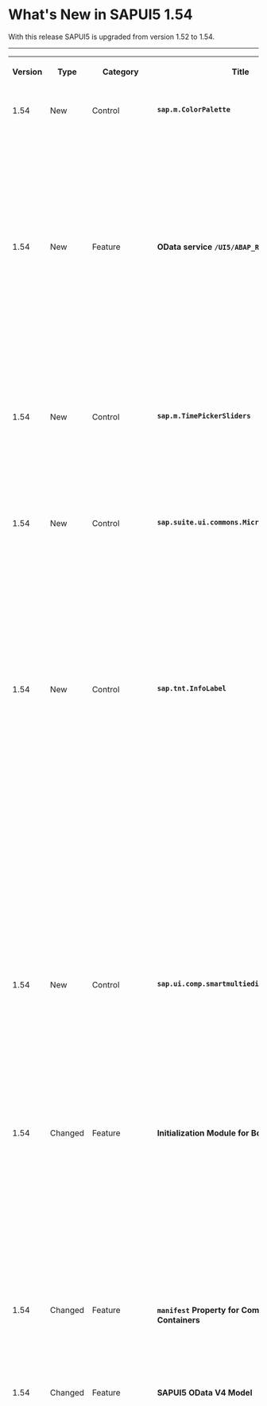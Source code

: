 <!-- loioc838330d188c4019826a0a50d7d32db1 -->

# What's New in SAPUI5 1.54

With this release SAPUI5 is upgraded from version 1.52 to 1.54.

****


<table>
<tr>
<th valign="top">

Version

</th>
<th valign="top">

Type

</th>
<th valign="top">

Category

</th>
<th valign="top">

Title

</th>
<th valign="top">

Description

</th>
<th valign="top">

Action

</th>
<th valign="top">

Available as of

</th>
</tr>
<tr>
<td valign="top">

1.54 

</td>
<td valign="top">

New 

</td>
<td valign="top">

Control 

</td>
<td valign="top">

**`sap.m.ColorPalette`** 

</td>
<td valign="top">

**`sap.m.ColorPalette`**

Provides the user with a palette containing up to 15 predefined web-standard colors, such as, Gold, Dark Magenta, and White. You can enable a *Default Color* button with a specified default color visible for the user. If the predefined set of colors is not sufficient, you can enable a *More Colors* button that opens `sap.ui.unified.ColorPicker`. For more information, see the [API Reference](https://ui5.sap.com/#/api/sap.m.ColorPalette) and the [Samples](https://ui5.sap.com/#/entity/sap.m.ColorPalette).

![](images/sap_m_ColorPalette_b85d1e8.png)

<sub>New•Control•Info Only•1.54</sub>

</td>
<td valign="top">

Info Only

</td>
<td valign="top">

2018-04-26

</td>
</tr>
<tr>
<td valign="top">

1.54 

</td>
<td valign="top">

New 

</td>
<td valign="top">

Feature 

</td>
<td valign="top">

**OData service `/UI5/ABAP_REPOSITORY_SRV`** 

</td>
<td valign="top">

**OData service `/UI5/ABAP_REPOSITORY_SRV`**

The OData service `/UI5/ABAP_REPOSITORY_SRV` is now available for loading SAPUI5 apps, components, or libraries into an SAPUI5 ABAP repository located on an SAP NetWeaver Application Server ABAP system for deployment and delivery. The service uploads the underlying files that are collected in a zip file. This can be of interest for SAPUI5 development teams that operate a continuous integration build with a build server, for example Jenkins, and manage their development in a version control system, for example, Git.

For more information, see [Using an OData Service to Load Data to the SAPUI5 ABAP Repository](../05_Developing_Apps/using-an-odata-service-to-load-data-to-the-sapui5-abap-repository-a883327.md).

<sub>New•Feature•Info Only•1.54</sub>

</td>
<td valign="top">

Info Only 

</td>
<td valign="top">

2018-04-26

</td>
</tr>
<tr>
<td valign="top">

1.54 

</td>
<td valign="top">

New 

</td>
<td valign="top">

Control 

</td>
<td valign="top">

**`sap.m.TimePickerSliders`** 

</td>
<td valign="top">

**`sap.m.TimePickerSliders`**

Enables the user to choose time, in different formats, from the available lists in the sliders. The control can be used inside any container. For more information, see the [API Reference](https://ui5.sap.com/#/api/sap.m.TimePickerSliders) and the [Samples](https://ui5.sap.com/#/entity/sap.m.TimePickerSliders).

![](images/New_Control_TimePickerSliders_182377a.png)

<sub>New•Control•Info Only•1.54</sub>

</td>
<td valign="top">

Info Only 

</td>
<td valign="top">

2018-04-26

</td>
</tr>
<tr>
<td valign="top">

1.54 

</td>
<td valign="top">

New 

</td>
<td valign="top">

Control 

</td>
<td valign="top">

**`sap.suite.ui.commons.MicroProcessFlow`** 

</td>
<td valign="top">

**`sap.suite.ui.commons.MicroProcessFlow`**

Enables you to embed process flow indicators into other controls, such as headers, lists, and tables. This control acts as a generic container with process flow nodes laid out linearly along the horizontal axis. By default, the process flow nodes appear as circular icons that use semantic colors and provide click events. The default nodes can be replaced by other SAPUI5 controls, such as micro charts, status indicators, buttons, and labels.

For more information, see [Micro Process Flow](../10_More_About_Controls/micro-process-flow-28977b2.md), the [API Reference](https://ui5.sap.com/#/api/sap.suite.ui.commons.MicroProcessFlow) and the [Samples](https://ui5.sap.com/#/entity/sap.suite.ui.commons.MicroProcessFlow).

![Micro Process Flow with a Popup Dialog](images/WhatsNew_154_MicroProcessFlow_e40ca58.jpg)

<sub>New•Control•Info Only•1.54</sub>

</td>
<td valign="top">

Info Only 

</td>
<td valign="top">

2018-04-26

</td>
</tr>
<tr>
<td valign="top">

1.54 

</td>
<td valign="top">

New 

</td>
<td valign="top">

Control 

</td>
<td valign="top">

**`sap.tnt.InfoLabel`** 

</td>
<td valign="top">

**`sap.tnt.InfoLabel`**

Small non-interactive control whose purpose is to attract attention to a certain piece of information such as a state, quantity, condition. The control is vertically aligned with the SAPUI5 `Input` and `Button` control families.

`InfoLabel` has a `renderMode` property with the values `loose` and `narrow` that specify the side paddings. By default, the padding is loose, but for numeric text values, use narrow paddings.

![](images/Loose_padding_d1abdba.png)

![](images/Narrow_padding_3c06475.png)

The background and text color combinations are predefined. You can choose from 9 color schemes where the text content and choice of color depend on your preferences. The `colorScheme` property also accepts a digit as a value.

![](images/Color_schemes_8cea644.png)

The size of the `InfoLabel` control adjusts to fit other controls, such as non-editable forms or tables, when the `displayOnly` property is set to `true`.

![](images/displayOnly_9023f00.png)

For more information, see the [API Reference](https://ui5.sap.com/#/api/sap.tnt.InfoLabel) and the [Samples](https://ui5.sap.com/#/entity/sap.tnt.InfoLabel).

<sub>New•Control•Info Only•1.54</sub>

</td>
<td valign="top">

Info Only 

</td>
<td valign="top">

2018-04-26

</td>
</tr>
<tr>
<td valign="top">

1.54 

</td>
<td valign="top">

New 

</td>
<td valign="top">

Control 

</td>
<td valign="top">

**`sap.ui.comp.smartmultiedit`** 

</td>
<td valign="top">

**`sap.ui.comp.smartmultiedit`**

Enables the users to perform mass changes on multiple homogeneous objects. When you pass a set of such objects to the `SmartMultiEdit` control, it provides a customizable list of object attributes. Each attribute value can be changed, cleared, or kept as it is. The control provides value helpers, formatting, and validation, based on the data types of individual object attributes. For more information, see [Smart Multi Edit](../10_More_About_Controls/smart-multi-edit-0907251.md), the [API Reference](https://ui5.sap.com/#/api/sap.ui.comp.smartmultiedit.Field) and the [Samples](https://ui5.sap.com/#/entity/sap.ui.comp.smartmultiedit.Container).

![Smart Multi Edit Fields in a Smart Form Dialog](images/WhatsNew_154_SmartMultiEdit_d474f0c.jpg)

<sub>New•Control•Info Only•1.54</sub>

</td>
<td valign="top">

Info Only 

</td>
<td valign="top">

2018-04-26

</td>
</tr>
<tr>
<td valign="top">

1.54 

</td>
<td valign="top">

Changed 

</td>
<td valign="top">

Feature 

</td>
<td valign="top">

**Initialization Module for Bootstrap** 

</td>
<td valign="top">

**Initialization Module for Bootstrap**

You can now specify an initialization module that is loaded and executed after the initialization of the core with the configuration parameter `onInit` like this:.

```html
<script src="/sapui5/resources/sap-ui-core.js" 
	id="sap-ui-bootstrap"
	data-sap-ui-libs="sap.m" 
	data-sap-ui-oninit="module:sap/app/App"
	data-sap-ui-resourceroots='{"sap.app": "my/local/path"}'

	data-sap-ui-theme="sap_belize"></script>

```

For more information, see [Configuration Options and URL Parameters](../04_Essentials/configuration-options-and-url-parameters-91f2d03.md).

<sub>Changed•Feature•Info Only•1.54</sub>

</td>
<td valign="top">

Info Only 

</td>
<td valign="top">

2018-04-26

</td>
</tr>
<tr>
<td valign="top">

1.54 

</td>
<td valign="top">

Changed 

</td>
<td valign="top">

Feature 

</td>
<td valign="top">

**`manifest` Property for Component Containers** 

</td>
<td valign="top">

**`manifest` Property for Component Containers**

You can now also use the "Manifest First" mechanism for component containers. For more information, see [Using and Nesting Components](../04_Essentials/using-and-nesting-components-346599f.md).

<sub>Changed•Feature•Info Only•1.54</sub>

</td>
<td valign="top">

Info Only 

</td>
<td valign="top">

2018-04-26

</td>
</tr>
<tr>
<td valign="top">

1.54 

</td>
<td valign="top">

Changed 

</td>
<td valign="top">

Feature 

</td>
<td valign="top">

**SAPUI5 OData V4 Model** 

</td>
<td valign="top">

**SAPUI5 OData V4 Model**

The new version of the SAPUI5 OData V4 model has the following features:

-   Enhancements to the adapter to use the V4 model with an OData V2 service:

    -   Handling of complex filters with `and`, `or`, `not`, brackets, and frequently used functions including `contains`.

    -   Support for bound operations by evaluating the V2 annotation `sap:action-for`.

    -   Additional annotation conversions and warnings \(in the console\) for V2 annotations that are not converted.


-   Suspend and resume absolute context and list bindings. A suspended binding will not send requests to the backend.

-   Possibility to refresh a single row in an absolute list binding.

-   Support of bound functions.

-   Newly created entities in an absolute list binding are refreshed/reread automatically after the successful post to the server.

-   It is now possible to request the `x-csrf` token and the root metadata document earlier. This is controlled by model parameter [`earlyRequests`](https://ui5.sap.com/#/api/sap.ui.model.odata.v4.ODataModel/constructor).

    > ### Note:  
    > The default value of `earlyRequests` is **false** and this default may change in the future.

-   Action advertisements can be accessed in bindings by specifying `#<namespace>.<action>` 

    > ### Note:  
    > The previous method for metadata access is still available, but we recommend using a double hash \(\#\#\) syntax instead.


> ### Restriction:  
> Due to the limited feature scope of this version of the SAPUI5 OData V4 model, check that all required features are in place before developing applications. Check the detailed documentation of the features, as certain parts of a feature may be missing. While we aim to be compatible with existing controls, some controls might not work due to small incompatibilities compared to `sap.ui.model.odata.(v2.)ODataModel`, or due to missing features in the model \(such as tree binding\). This also applies to smart controls \(`sap.ui.comp` library\) and SAP Fiori elements that do not support the SAPUI5 OData V4 model, as well as controls such as `TreeTable` and `AnalyticalTable`, which are not supported together with the SAPUI5 OData V4 model. The interface for applications has been changed for easier and more efficient use of the model. For a summary of these changes, see [Changes Compared to OData V2 Model](../04_Essentials/changes-compared-to-odata-v2-model-abd4d7c.md).

For more information, see [OData V4 Model](../04_Essentials/odata-v4-model-5de13cf.md), the [API Reference](https://ui5.sap.com/#/api/sap.ui.model.odata.v4), and the [Sample](https://ui5.sap.com/#/entity/sap.ui.model.odata.v4.ODataModel) in the Demo Kit.

<sub>Changed•Feature•Info Only•1.54</sub>

</td>
<td valign="top">

Info Only 

</td>
<td valign="top">

2018-04-26

</td>
</tr>
<tr>
<td valign="top">

1.54 

</td>
<td valign="top">

Changed 

</td>
<td valign="top">

Feature 

</td>
<td valign="top">

**Default Font** 

</td>
<td valign="top">

**Default Font**

A new default font, the 72 font family that offers some legibility and accessibility enhancements, has been implemented.

> ### Note:  
> Make sure the settings in your application are correct and comply with the new font, for example, texts are placed correctly and fonts are used consistently.

<sub>Changed•Feature•Info Only•1.54</sub>

</td>
<td valign="top">

Info Only 

</td>
<td valign="top">

2018-04-26

</td>
</tr>
<tr>
<td valign="top">

1.54 

</td>
<td valign="top">

Changed 

</td>
<td valign="top">

Feature 

</td>
<td valign="top">

**Spreadsheet Export** 

</td>
<td valign="top">

**Spreadsheet Export**

A new worksheet is available for exported spreadsheets in the `sap.ui.export` library that provides additional context information, such as administrative information like the server. For more information, see the [API Reference for `metaSheetName`](https://ui5.sap.com/#/api/sap.ui.export.Spreadsheet) and the [Sample](https://ui5.sap.com/#/sample/sap.ui.comp.sample.smarttable.mtableCustom/preview).

<sub>Changed•Feature•Info Only•1.54</sub>

</td>
<td valign="top">

Info Only 

</td>
<td valign="top">

2018-04-26

</td>
</tr>
<tr>
<td valign="top">

1.54 

</td>
<td valign="top">

Changed 

</td>
<td valign="top">

Feature 

</td>
<td valign="top">

**Support Assistant Performance and Usability Improvements** 

</td>
<td valign="top">

**Support Assistant Performance and Usability Improvements**

There are several improvements in the Support Assistant tool:

-   Better initial loading performance - now each library should have a `.supportrc` file in its root folder. The purpose of this file is to serve as a metadata container to be used by the Support Assistant ruleset loader module.

    For more information, see [Create a Ruleset for a Library](../04_Essentials/create-a-ruleset-for-a-library-b5a5135.md).

-   Improved perceived UI performance during initial tool loading – achieved by early and dynamic rendering of the most important UI elements and introducing a progress bar in the main screen of the Support Assistant.

-   Improved usability:

    -   The selection of rules to run an analysis has been improved. Now, selecting a library selects all the rules it contains.

    -   The *Issues* and *Rules* buttons are now highlighted to show the user which view is active at the moment.

    -   The issue details in the *Issues* view have been moved from the top to the bottom of the window for better usability.



![](images/Support_Assistant_UI_improvements_f3258c9.png)

<sub>Changed•Feature•Info Only•1.54</sub>

</td>
<td valign="top">

Info Only 

</td>
<td valign="top">

2018-04-26

</td>
</tr>
<tr>
<td valign="top">

1.54 

</td>
<td valign="top">

Changed 

</td>
<td valign="top">

Feature 

</td>
<td valign="top">

**UI5 Inspector Updated** 

</td>
<td valign="top">

**UI5 Inspector Updated**

A new minor version 0.9.4 of the UI5 Inspector is available in the Chrome Web Store with some code adjustments and the new SAPUI5 logo.

<sub>Changed•Feature•Info Only•1.54</sub>

</td>
<td valign="top">

Info Only 

</td>
<td valign="top">

2018-04-26

</td>
</tr>
<tr>
<td valign="top">

1.54 

</td>
<td valign="top">

Changed 

</td>
<td valign="top">

Control 

</td>
<td valign="top">

**`sap.f.DynamicPage`** 

</td>
<td valign="top">

**`sap.f.DynamicPage`**

-   A new `areaShrinkRatio` property is now available for the `sap.f.DynamicPageTitle` class. The property assigns shrinking ratios to the three areas in the `sap.f.DynamicPageTitle` \(Heading, Content, and Actions\). The greater value a section has the faster it shrinks when the screen size is reduced. For more information, see the [API Reference](https://ui5.sap.com/#/api/sap.f.DynamicPageTitle/controlProperties).

-   A new `stateChange` event is introduced for the `sap.f.DynamicPageTitle` class. The event is fired when the state of the title \(expanded or collapsed\) is toggled by user interaction \(by clicking/tapping on the title, by using the expand/collapse button, or by scrolling down the `sap.f.DynamicPage` content\). For more information, see the [API Reference](https://ui5.sap.com/#/api/sap.f.DynamicPageTitle/events/stateChange).


<sub>Changed•Control•Info Only•1.54</sub>

</td>
<td valign="top">

Info Only 

</td>
<td valign="top">

2018-04-26

</td>
</tr>
<tr>
<td valign="top">

1.54 

</td>
<td valign="top">

Changed 

</td>
<td valign="top">

Control 

</td>
<td valign="top">

**`sap.f.FlexibleColumnLayout`** 

</td>
<td valign="top">

**`sap.f.FlexibleColumnLayout`**

A new `backgroundDesign` property is added that specifies the background color of the content. The visualization of the different options depends on the used theme. For more information, see the [API Reference](https://ui5.sap.com/#/api/sap.f.FlexibleColumnLayout/controlProperties).

<sub>Changed•Control•Info Only•1.54</sub>

</td>
<td valign="top">

Info Only 

</td>
<td valign="top">

2018-04-26

</td>
</tr>
<tr>
<td valign="top">

1.54 

</td>
<td valign="top">

Changed 

</td>
<td valign="top">

Control 

</td>
<td valign="top">

**Context Menu** 

</td>
<td valign="top">

**Context Menu**

`sap.m library` for `List`/`ListBase`, `Table`, `Tree` controls and tables in `sap.ui.table`: You can now use the context menu for these controls. For more information, see the [API Reference for the `contextMenu` aggregation](https://ui5.sap.com/#/api/sap.ui.table.Table/aggregations), the [API Reference for the `beforeOpenContextMenu` event](https://ui5.sap.com/#/api/sap.ui.table.Table/events/beforeOpenContextMenu) and the [Sample for `sap.ui.Table`](https://ui5.sap.com/#/sample/sap.ui.table.sample.Menus/preview) \(and the same for `ListBase`\), the [Sample for `sap.m.Table`](https://ui5.sap.com/#/sample/sap.m.sample.TableDnD/preview), and the [Sample for `List`](https://ui5.sap.com/#/sample/sap.m.sample.ListGrouping/preview).

<sub>Changed•Control•Info Only•1.54</sub>

</td>
<td valign="top">

Info Only 

</td>
<td valign="top">

2018-04-26

</td>
</tr>
<tr>
<td valign="top">

1.54 

</td>
<td valign="top">

Changed 

</td>
<td valign="top">

Control 

</td>
<td valign="top">

**Drag and Drop** 

</td>
<td valign="top">

**Drag and Drop**

`sap.m library` for `List`, `Table`, `Tree` controls: You can now use drag and drop for these controls with aggregation `dragDropConfig`. For more information, see the [API Reference for the `dragDropConfig` aggregation](https://ui5.sap.com/#/api/sap.m.ListBase/aggregations.html), the [Sample for `Table`](https://ui5.sap.com/#/sample/sap.m.sample.TableDnD/preview), and the [Sample for `Tree`](https://ui5.sap.com/#/sample/sap.m.sample.TreeDnD/preview).

<sub>Changed•Control•Info Only•1.54</sub>

</td>
<td valign="top">

Info Only 

</td>
<td valign="top">

2018-04-26

</td>
</tr>
<tr>
<td valign="top">

1.54 

</td>
<td valign="top">

Changed 

</td>
<td valign="top">

Control 

</td>
<td valign="top">

**`sap.m.CheckBox`** 

</td>
<td valign="top">

**`sap.m.CheckBox`**

-   A new `wrapping` property is now available that determines whether the text in the control's label is wrapped. When set to `false` \(default\), the label's text is truncated with an ellipsis at the end.

-   A new `displayOnly` property is added that enables visually distinguishable rendering of the control in gray. When set to `true`, the control becomes non-focusable and is not part of the tab chain. The `displayOnly` state is intended to be used in form controls only, and it is different from the read-only state.


For more information, see the [API Reference](https://ui5.sap.com/#/api/sap.m.CheckBox/controlProperties) and the [Sample](https://ui5.sap.com/#/sample/sap.m.sample.CheckBox/preview).

<sub>Changed•Control•Info Only•1.54</sub>

</td>
<td valign="top">

Info Only 

</td>
<td valign="top">

2018-04-26

</td>
</tr>
<tr>
<td valign="top">

1.54 

</td>
<td valign="top">

Changed 

</td>
<td valign="top">

Control 

</td>
<td valign="top">

**`sap.m.DateTimeField`** 

</td>
<td valign="top">

**`sap.m.DateTimeField`**

With the new `initialFocusedDateValue` property, you can now set a JavaScript `Date` object to define the initially focused date/time when a picker popup is opened. This can be used in the context of `sap.m.TimePicker`, `sap.m.DatePicker`, or `sap.m.DateTimePicker` and it only takes into account the time part, the date part, or both parts of the JavaScript `Date` object, respectively. For more information, see the [API Reference](https://ui5.sap.com/#/api/sap.m.DateTimeField).

<sub>Changed•Control•Info Only•1.54</sub>

</td>
<td valign="top">

Info Only 

</td>
<td valign="top">

2018-04-26

</td>
</tr>
<tr>
<td valign="top">

1.54 

</td>
<td valign="top">

Changed 

</td>
<td valign="top">

Control 

</td>
<td valign="top">

**`sap.m.IconTabBar`** 

</td>
<td valign="top">

**`sap.m.IconTabBar`**

-   Updated drag and drop feature for visible tab areas - the drag and drop feature has a new visual indication, including a drop area indicator and a ghost element. The keyboard handling is also updated.

-   Implemented drag and drop in the overflow area of `IconTabBar` – the drag and drop feature is added in the overflow list of `sap.m.IconTabBar`. Rearranging tabs using the keyboard is also enabled in the overflow.

    For more information, see the [API Reference](https://ui5.sap.com/#/api/sap.m.IconTabHeader) and the [Sample](https://ui5.sap.com/#/sample/sap.m.sample.IconTabBarDragDrop/preview).


<sub>Changed•Control•Info Only•1.54</sub>

</td>
<td valign="top">

Info Only 

</td>
<td valign="top">

2018-04-26

</td>
</tr>
<tr>
<td valign="top">

1.54 

</td>
<td valign="top">

Changed 

</td>
<td valign="top">

Control 

</td>
<td valign="top">

**`sap.m.Label`** 

</td>
<td valign="top">

**`sap.m.Label`**

A new `vAlign` property has been added. It specifies the vertical alignment of `sap.m.Label`. To preserve the current behavior of the control, the default value of the property is `inherit`. From now on, app developers can set vertical alignment of `sap.m.Label` with the `vAlign` property using its get/set method, which accepts values from the `sap.ui.core.VerticalAlign` interface. For more information, see the [API Reference](https://ui5.sap.com/#/api/sap.m.Label).

<sub>Changed•Control•Info Only•1.54</sub>

</td>
<td valign="top">

Info Only 

</td>
<td valign="top">

2018-04-26

</td>
</tr>
<tr>
<td valign="top">

1.54 

</td>
<td valign="top">

Changed 

</td>
<td valign="top">

Control 

</td>
<td valign="top">

**`sap.m.Link`** 

</td>
<td valign="top">

**`sap.m.Link`**

A new `validateUrl` property has been added that defines whether the link target URI should be validated. If validation fails, the value of the `href` property will still be set, but it will not be applied to the DOM tree. For more information, see the [API Reference](https://ui5.sap.com/#/api/sap.m.Link/controlProperties).

<sub>Changed•Control•Info Only•1.54</sub>

</td>
<td valign="top">

Info Only 

</td>
<td valign="top">

2018-04-26

</td>
</tr>
<tr>
<td valign="top">

1.54 

</td>
<td valign="top">

Changed 

</td>
<td valign="top">

Control 

</td>
<td valign="top">

**`sap.m.MessagePage`** 

</td>
<td valign="top">

**`sap.m.MessagePage`**

-   With the new `enableFormattedText` Boolean property, you can now enable the text that is set in the `description` property to be rendered as HTML. The new property takes effect only when the `customDescription` aggregation is not set.For a list of supported HTML tags, see the [API Reference](https://ui5.sap.com/#/api/sap.m.FormattedText) for `sap.m.FormattedText`.

-   A new `buttons` aggregation is implemented that allows you to add buttons \(of type `sap.m.Button`\) to the `sap.m.MessagePage`. The buttons are centered under the description of the `MessagePage`. If more buttons are added, and enough space is available , they will be rendered on two or more lines.


For more information, see the [API Reference](https://ui5.sap.com/#/api/sap.m.MessagePage) and the [Sample](https://ui5.sap.com/#/sample/sap.m.sample.MessagePageWithButtons/preview).

<sub>Changed•Control•Info Only•1.54</sub>

</td>
<td valign="top">

Info Only 

</td>
<td valign="top">

2018-04-26

</td>
</tr>
<tr>
<td valign="top">

1.54 

</td>
<td valign="top">

Changed 

</td>
<td valign="top">

Control 

</td>
<td valign="top">

**`sap.m.ObjectStatus`** 

</td>
<td valign="top">

**`sap.m.ObjectStatus`**

The control now has the option to have an active icon and text so the user can click/tap on them. To do this, set the new `active` property to `true`. There is also a new `press` event that fires when the user clicks/taps on active text/icon. For more information, see the [API Reference](https://ui5.sap.com/#/api/sap.m.ObjectStatus) and the [Sample](https://ui5.sap.com/#/sample/sap.m.sample.ObjectStatus/preview).

<sub>Changed•Control•Info Only•1.54</sub>

</td>
<td valign="top">

Info Only 

</td>
<td valign="top">

2018-04-26

</td>
</tr>
<tr>
<td valign="top">

1.54 

</td>
<td valign="top">

Changed 

</td>
<td valign="top">

Control 

</td>
<td valign="top">

**`sap.m.OverflowToolbar`** 

</td>
<td valign="top">

**`sap.m.OverflowToolbar`**

The `sap.m.Label` control is now added to the list of controls that can be moved to the overflow area of `sap.m.OverflowToolbar`.

<sub>Changed•Control•Info Only•1.54</sub>

</td>
<td valign="top">

Info Only 

</td>
<td valign="top">

2018-04-26

</td>
</tr>
<tr>
<td valign="top">

1.54 

</td>
<td valign="top">

Changed 

</td>
<td valign="top">

Control 

</td>
<td valign="top">

**`sap.m.PlanningCalendar`**:

</td>
<td valign="top">

**`sap.m.PlanningCalendar`**

-   A new `getSelectedAppointments` method is implemented which holds the IDs of the selected appointments. If no appointments are selected, an empty array is returned. This is an addition to the `appointmentSelect` event and its `appointment` parameter where you can listen for the value of the `selected` property. For more information, see the [API Reference](https://ui5.sap.com/#/api/sap.m.PlanningCalendar/methods/getSelectedAppointments) and the [Sample](https://ui5.sap.com/#/sample/sap.m.sample.PlanningCalendar/preview).

-   The control now provides the possibility for the user to drag and drop appointments in one `PlanningCalendarRow`. You can enable this behavior with the `enableAppointmentDragAndDrop` Boolean property. When an appointment is dropped over a drop target area, an `appointmentDrop` event is fired. For more information, see the [API Reference](https://ui5.sap.com/#/api/sap.m.PlanningCalendarRow) and the [Sample](https://ui5.sap.com/#/sample/sap.m.sample.PlanningCalendarDnD/preview).

-   For large screens, the date navigation arrows are now displayed closer to the date picker button to improve the experience of date navigation in the `sap.m.PlanningCalendar`.

-   With the use of the new `stickyHeader` property, you can now enable the header area to remain visible \(fixed on top\) when the rest of the content is scrolled out of view. For more information, see the [API Reference](https://ui5.sap.com/#/api/sap.m.PlanningCalendar) and the [Sample](https://ui5.sap.com/#/sample/sap.m.sample.PlanningCalendarWithStickyHeader/preview).

    > ### Restriction:  
    > There is limited browser support, hence the `stickyHeader` API is in experimental state. This API should not be used in a production environment.

-   Until now, the appointments in `sap.m.PlanningCalendar` were sorted vertically according to their duration with the longer ones being on top. With the introduction of the new API method `setCustomAppointmentsSorterCallback`, you can now sort the appointments in a custom way. For more information, see the [API Reference](https://ui5.sap.com/#/api/sap.m.PlanningCalendar) and the [Sample](https://ui5.sap.com/#/sample/sap.m.sample.PlanningCalendarOneLine/preview).


<sub>Changed•Control•Info Only•1.54</sub>

</td>
<td valign="top">

Info Only 

</td>
<td valign="top">

2018-04-26

</td>
</tr>
<tr>
<td valign="top">

1.54 

</td>
<td valign="top">

Changed 

</td>
<td valign="top">

Control 

</td>
<td valign="top">

**`sap.m.StepInput`** 

</td>
<td valign="top">

**`sap.m.StepInput`**

-   You can now add a description and align the text with the use of the new properties: `description`, `fieldWidth`, and `textAlign`. With the `description` property, you can display text after the input field. The `fieldWidth` property specifies how much of the available space is taken from the field and how much from the description \(equal by default\). The `textAlign` property enables you to choose how the numbers in the input field are aligned. For more information, see the [API Reference](https://ui5.sap.com/#/api/sap.m.StepInput/controlProperties).

-   The control now increases the speed in which the value changes when the user presses and holds the increase or decrease buttons.

-   With the new `stepMode` property, you can now decide which calculation method to use for the `value` when the user chooses the increase/decrease buttons. The `AdditionAndSubtraction` type simply adds/subtracts the current `step` to/from the `value`, while the `Multiple` type increases/decreases the `value` to the closest number that is divisible by the `step`. For more information, see the [API Reference](https://ui5.sap.com/#/api/sap.m.StepInput) and the [Sample](https://ui5.sap.com/#/sample/sap.m.sample.StepInput/preview).


<sub>Changed•Control•Info Only•1.54</sub>

</td>
<td valign="top">

Info Only 

</td>
<td valign="top">

2018-04-26

</td>
</tr>
<tr>
<td valign="top">

1.54 

</td>
<td valign="top">

Changed 

</td>
<td valign="top">

Control 

</td>
<td valign="top">

**`sap.m.TimePicker`** 

</td>
<td valign="top">

**`sap.m.TimePicker`**

-   You can now set not only a `00:00` time value but also `24:00` if you need the time to represent the end of the day. To enable this option, set the new `support2400` Boolean property to `true`. For more information, see the [API Reference](https://ui5.sap.com/#/api/sap.m.TimePicker) and the [Sample](https://ui5.sap.com/#/sample/sap.m.sample.TimePicker/preview).

-   With the use of the new `maskMode` property, you can now disable the assistance that is provided for the `sap.m.TimePicker` input. This enables variable length time formats, for example AM/PM formats in different languages. For more information, see the [API Reference](https://ui5.sap.com/#/api/sap.m.TimePicker).


<sub>Changed•Control•Info Only•1.54</sub>

</td>
<td valign="top">

Info Only 

</td>
<td valign="top">

2018-04-26

</td>
</tr>
<tr>
<td valign="top">

1.54 

</td>
<td valign="top">

Changed 

</td>
<td valign="top">

Control 

</td>
<td valign="top">

**`sap.m.Toolbar`** 

</td>
<td valign="top">

**`sap.m.Toolbar`**

A new `style` property has been added that defines the visual style of the `sap.m.Toolbar`. The available styles are theme-dependent and can differ based on the currently used theme. For more information, see the [API Reference](https://ui5.sap.com/#/api/sap.m.Toolbar/controlProperties) and the [Sample](https://ui5.sap.com/#/sample/sap.m.sample.ToolbarDesign/preview).

<sub>Changed•Control•Info Only•1.54</sub>

</td>
<td valign="top">

Info Only 

</td>
<td valign="top">

2018-04-26

</td>
</tr>
<tr>
<td valign="top">

1.54 

</td>
<td valign="top">

Changed 

</td>
<td valign="top">

Control 

</td>
<td valign="top">

**`sap.m.WizardStep`** 

</td>
<td valign="top">

**`sap.m.WizardStep`**

A new Boolean property called `optional` has been added. When set to `true`, it marks a step with the text “Optional” under the step’s title. The new property only affects the visual appearance of the step and does not provide any behavioral changes to the control. For more information, see the [API Reference](https://ui5.sap.com/#/api/sap.m.WizardStep).

</td>
<td valign="top">

Info Only 

</td>
<td valign="top">

2018-04-26

</td>
</tr>
<tr>
<td valign="top">

1.54 

</td>
<td valign="top">

Changed 

</td>
<td valign="top">

Control 

</td>
<td valign="top">

**`sap.ui.comp`** 

</td>
<td valign="top">

**`sap.ui.comp`**

**`sap.ui.comp`** library for `SmartChart`, `SmartFilterBar`, `SmartField` controls: The `com.sap.vocabularies.Common.v1.IsCalendarDate` annotation is now supported. For more information, see the [API Reference](https://ui5.sap.com/#/api/sap.ui.comp.smartfield.SmartField/annotations/IsCalendarDate).

<sub>Changed•Control•Info Only•1.54</sub>

</td>
<td valign="top">

Info Only 

</td>
<td valign="top">

2018-04-26

</td>
</tr>
<tr>
<td valign="top">

1.54 

</td>
<td valign="top">

Changed 

</td>
<td valign="top">

Control 

</td>
<td valign="top">

**`sap.ui.comp.smartchart.SmartChart`** 

</td>
<td valign="top">

**`sap.ui.comp.smartchart.SmartChart`**

-   To improve the responsive behavior of the `SmartChart` control on mobile devices, the UI elements on the toolbar have been rearranged.

-   The new lightweight sample for the `SmartChart` control shows how the control can be used in a simplified way. The toolbar now only includes the title and the possibility to navigate to the related semantic object. For more information, see the [Sample](https://ui5.sap.com/#/sample/sap.ui.comp.sample.smartchart.lightweight/preview).


<sub>Changed•Control•Info Only•1.54</sub>

</td>
<td valign="top">

Info Only 

</td>
<td valign="top">

2018-04-26

</td>
</tr>
<tr>
<td valign="top">

1.54 

</td>
<td valign="top">

Changed 

</td>
<td valign="top">

Control 

</td>
<td valign="top">

**`sap.ui.comp.smartfilterbar.SmartFilterBar`** 

</td>
<td valign="top">

**`sap.ui.comp.smartfilterbar.SmartFilterBar`**

-   In addition to the filters of the bound entity set, the `SmartFilterBar` control now displays parameters of an annotated parameter entity set also for non-aggregating OData services.

-   The `Edm.DateTimeOffset` data type for OData services is now supported. For more information, see the [API Reference](https://ui5.sap.com/#/api/sap.ui.comp.smartfilterbar.SmartFilterBar/annotations/summary).


<sub>Changed•Control•Info Only•1.54</sub>

</td>
<td valign="top">

Info Only 

</td>
<td valign="top">

2018-04-26

</td>
</tr>
<tr>
<td valign="top">

1.54 

</td>
<td valign="top">

Changed 

</td>
<td valign="top">

Control 

</td>
<td valign="top">

**`sap.ui.comp.navpopover.SmartLink`** 

</td>
<td valign="top">

**`sap.ui.comp.navpopover.SmartLink`**

The contact information for the `SmartLink` control can now also display address information. For more information, see the [Sample](https://ui5.sap.com/#/sample/sap.ui.comp.sample.smartlink.example_08/preview). 

<sub>Changed•Control•Info Only•1.54</sub>

</td>
<td valign="top">

Info Only 

</td>
<td valign="top">

2018-04-26

</td>
</tr>
<tr>
<td valign="top">

1.54 

</td>
<td valign="top">

Changed 

</td>
<td valign="top">

Control 

</td>
<td valign="top">

**`sap.ui.comp.smartform.SmartForm`** 

</td>
<td valign="top">

**`sap.ui.comp.smartform.SmartForm`**

Labels in form controls are now wrapped automatically using the `wrapping` property of `sap.m.label`. This prevents long labels from being cut off.

<sub>Changed•Control•Info Only•1.54</sub>

</td>
<td valign="top">

Info Only 

</td>
<td valign="top">

2018-04-26

</td>
</tr>
<tr>
<td valign="top">

1.54 

</td>
<td valign="top">

Changed 

</td>
<td valign="top">

Control 

</td>
<td valign="top">

**`sap.ui.comp.smarttable.SmartTable`** 

</td>
<td valign="top">

**`sap.ui.comp.smarttable.SmartTable`**

`SmartTable` now supports the `CriticalityType` annotation \(for tables of type `sap.ui.table`\) and the `TextArrangement` annotation \(for `AnalyticalTable`\). For more information, see the [API Reference for `CriticalityType`](https://ui5.sap.com/#/api/sap.ui.comp.smarttable.SmartTable/annotations/CriticalityType), the [API Reference for `TextArrangement`](https://ui5.sap.com/#/api/sap.ui.comp.smarttable.SmartTable/annotations/TextArrangement), and the [Sample](https://ui5.sap.com/#/sample/sap.ui.comp.sample.smarttable.smartMTableWithCriticality/preview).

<sub>Changed•Control•Info Only•1.54</sub>

</td>
<td valign="top">

Info Only 

</td>
<td valign="top">

2018-04-26

</td>
</tr>
<tr>
<td valign="top">

1.54 

</td>
<td valign="top">

Changed 

</td>
<td valign="top">

Control 

</td>
<td valign="top">

**`sap.ui.layout.form.Form`** 

</td>
<td valign="top">

**`sap.ui.layout.form.Form`**

Labels in form controls are now wrapped automatically using the `wrapping` property of `sap.m.label`. This prevents long labels from being cut off. For more information, see the [Sample](https://ui5.sap.com/#/sample/sap.ui.layout.sample.Form354wide/preview).

<sub>Changed•Control•Info Only•1.54</sub>

</td>
<td valign="top">

Info Only 

</td>
<td valign="top">

2018-04-26

</td>
</tr>
<tr>
<td valign="top">

1.54 

</td>
<td valign="top">

Changed 

</td>
<td valign="top">

Control 

</td>
<td valign="top">

**`sap.ui.richtexteditor.RichTextEditor`** 

</td>
<td valign="top">

**`sap.ui.richtexteditor.RichTextEditor`**

-   The `RichTextEditor` now supports editing inserted links and images. If the `showGroupLink` or `showGroupInsert` are visible in the custom header, they will display three buttons - one for creating/editing a link, one for unlinking and one for creating/editing an image. Clicking on *Insert/Edit Link* without a selected item will create a new link or image. Clicking on the buttons while an object \(image or text\) is selected in the editor allows you to edit the properties of the selected object. If text is selected, it will be automatically entered as link text.

-   The `RichTextEditor` now provides an option for customizing the position of the button groups in the custom toolbar. This can be done by supplying a value for the new `customToolbarPriority` property of the button group. The property accepts positive numeric values. The groups in the toolbar are placed in ascending order respective to their `customToolbarPriority` values.

-   The color selection mechanism of the `RichTextEditor` is enhanced by using the newly introduced `sap.m.ColorPalette` control. It provides a default set of colors, an option for adding custom colors by selecting *More Colors…*, and the possibility to revert the color changes back to default by selecting *Default Color*. Once selected, the color can be easily applied to other elements.


<sub>Changed•Control•Info Only•1.54</sub>

</td>
<td valign="top">

Info Only 

</td>
<td valign="top">

2018-04-26

</td>
</tr>
<tr>
<td valign="top">

1.54 

</td>
<td valign="top">

Changed 

</td>
<td valign="top">

Control 

</td>
<td valign="top">

**`sap.ui.table.TreeTable`** 

</td>
<td valign="top">

**`sap.ui.table.TreeTable`**

You can now expand and collapse multiple rows at once. For more information, see the [API Reference for `expand`](https://ui5.sap.com/#/api/sap.ui.table.TreeTable/methods/expand) and the [API Reference for `collapse`](https://ui5.sap.com/#/api/sap.ui.table.TreeTable/methods/collapse) and the [Sample](https://ui5.sap.com/#/sample/sap.ui.table.sample.TreeTable.JSONTreeBinding/preview).

<sub>Changed•Control•Info Only•1.54</sub>

</td>
<td valign="top">

Info Only 

</td>
<td valign="top">

2018-04-26

</td>
</tr>
<tr>
<td valign="top">

1.54 

</td>
<td valign="top">

Changed 

</td>
<td valign="top">

Control 

</td>
<td valign="top">

**`sap.ui.unified.CalendarLegend`** 

</td>
<td valign="top">

**`sap.ui.unified.CalendarLegend`**

With the use of the new `standardItems` property, you now have the option to configure which of the standard items related to the calendar days \(`today`, `selected`, `working`, and `non-working`\) to display. For more information, see the [API Reference](https://ui5.sap.com/#/api/sap.ui.unified.CalendarLegend) and the [Sample](https://ui5.sap.com/#/sample/sap.ui.unified.sample.CalendarSpecialDaysLegend/preview).

<sub>Changed•Control•Info Only•1.54</sub>

</td>
<td valign="top">

Info Only 

</td>
<td valign="top">

2018-04-26

</td>
</tr>
<tr>
<td valign="top">

1.54 

</td>
<td valign="top">

Changed 

</td>
<td valign="top">

Control 

</td>
<td valign="top">

**`sap.ui.unified.Currency`** 

</td>
<td valign="top">

**`sap.ui.unified.Currency`**

The new `stringValue` property enables you to display very large numbers \(16+ characters\) without losing precision. For more information, see the [API Reference](https://ui5.sap.com/#/api/sap.ui.unified.Currency) and the [Sample](https://ui5.sap.com/#/sample/sap.ui.unified.sample.Currency/preview).

<sub>Changed•Control•Info Only•1.54</sub>

</td>
<td valign="top">

Info Only 

</td>
<td valign="top">

2018-04-26

</td>
</tr>
<tr>
<td valign="top">

1.54 

</td>
<td valign="top">

Changed 

</td>
<td valign="top">

SAP Fiori Elements 

</td>
<td valign="top">

**SAP Fiori Elements** 

</td>
<td valign="top">

**SAP Fiori Elements**

**List Report and Object Page**

List report and object page have the following new and enhanced features:

**General Features**

-   You can prefill fields with values when creating an entity. Two options are available:

    -   Creation via cross-app navigation

    -   Passing values entered by the user into the filter bar using an extension point


    For more information, see [Prefilling Fields When Creating a New Entity](../06_SAP_Fiori_Elements/prefilling-fields-when-creating-a-new-entity-11ff444.md) and [Prefilling Fields When Creating a New Entity Using an Extension Point](../06_SAP_Fiori_Elements/prefilling-fields-when-creating-a-new-entity-using-an-extension-point-189e2d8.md).

-   Using the `securedExecution` method from the `ExtensionAPI` you can add and display custom messages. You can now define a custom title for the message popup, which is displayed if transient messages come from the backend. For more information, see [Adding Custom Messages](../06_SAP_Fiori_Elements/adding-custom-messages-5a9a2a0.md).

-   You can implement inner app state handling for custom UI elements. For more information, see [Custom State Handling for Extended Apps](../06_SAP_Fiori_Elements/custom-state-handling-for-extended-apps-89fa878.md).

-   In SAP Web IDE, the wizard to create new projects has been enhanced. In the *Template Customization* step, you can now choose an additional OData sub-navigation target. You can also decide whether your app is to include smart variant management and / or flexible column layout.

-   In SAP Web IDE, the wizard to create extensions has been enhanced. You can now use the wizard to create the following:

    -   Table column extensions in the list report

    -   Table column and form extensions on the object page

    -   Extensions in the header area of the object page


    For more information, see [Extending SAP Fiori Elements-Based Apps](../06_SAP_Fiori_Elements/extending-sap-fiori-elements-based-apps-358cf25.md).


**Object Page View**

-   Single selection in object page tables is enabled by default. You can enable multi-select for your object page tables, if required.

-   You can hide features on the object page using the `UI.Hidden` annotation. For more information, see [Hiding Features Using the UI.Hidden Annotation](../06_SAP_Fiori_Elements/hiding-features-using-the-ui-hidden-annotation-ca00ee4.md).
-   If you need to add additional information to object page sections that is not available with annotations, you can use extension points to adding dynamic side content to object page sections. For more information, see [Adding Dynamic Side Content to Object Page Sections](../06_SAP_Fiori_Elements/adding-dynamic-side-content-to-object-page-sections-8e01a46.md).
-   When a user deletes a line in a table on the object page, a confirmation dialog box is displayed. You can adapt the displayed default texts for every table. For more information, see [Adapting Texts for Confirmation Dialog Box When Deleting Lines in a Table](../06_SAP_Fiori_Elements/adapting-texts-for-confirmation-dialog-box-when-deleting-lines-in-a-table-0d1fbf4.md).


**Worklist**

Worklist variants can now be shared, and control-level variants can be enabled in the worklist. For more information, see [Worklist](../06_SAP_Fiori_Elements/worklist-d1d588f.md).

**Analytical List Page**

Analytical list page has the following new and enhanced features:

-   Applications can configure filterable Key Performance Indicator \(KPI\) tags to react to filter bar changes. For more information, see [Creating Key Performance Indicator Tags](../06_SAP_Fiori_Elements/creating-key-performance-indicator-tags-d80a360.md).

-   The global and filterable KPIs can now display KPI tag values with a unit of measure. For more information, see [Creating Key Performance Indicator Tags](../06_SAP_Fiori_Elements/creating-key-performance-indicator-tags-d80a360.md).

-   In the `SmartTable` control you can now add semantic row level coloring of records. For more information, see [Configuring the Table-Only View as the Default Option](../06_SAP_Fiori_Elements/configuring-the-table-only-view-as-the-default-option-d074e26.md).

-   The SAP Web IDE template extension wizard lets you add custom filters and actions. For more information, see [Further Post-Generation Steps](../06_SAP_Fiori_Elements/further-post-generation-steps-3fad794.md).

-   Applications can now implement `onListNavigationExtension` to configure different targets for each row in the table. For more information, see [Smart Table Extensions](../06_SAP_Fiori_Elements/smart-table-extensions-4117ef9.md).


**Overview Page**

Overview Page has the following new and enhanced features:

-   Support for navigation breakouts \(extension points\) that let you configure multiple navigation targets from different areas of a card \(different targets from different line items\).

-   Link list card supports:

    -   Quick view to show contact annotation information

    -   `SmartLink` control to show semantic object information


    For more information, see [Link List Cards](../06_SAP_Fiori_Elements/link-list-cards-0326f91.md).

-   List card supports all the data points with `CriticalityCalculation` and is colored based on the corresponding property. For more information, see [List Cards](../06_SAP_Fiori_Elements/list-cards-56f39e0.md).

-   Column stacked chart supports semantic coloring of the bars based on the user's choice of colors. For more information, see [Chart Cards Used in Overview Pages](../06_SAP_Fiori_Elements/chart-cards-used-in-overview-pages-68e62ad.md).

-   Analytic cards now support units of measure in chart title. For more information, see [Analytical Cards](../06_SAP_Fiori_Elements/analytical-cards-d7b0b42.md).


<sub>Changed•SAP Fiori Elements•Info Only•1.54</sub>

</td>
<td valign="top">

Info Only 

</td>
<td valign="top">

2018-04-26

</td>
</tr>
<tr>
<td valign="top">

1.54 

</td>
<td valign="top">

Changed 

</td>
<td valign="top">

Analysis Path Framework \(APF\) 

</td>
<td valign="top">

**Analysis Path Framework \(APF\)** 

</td>
<td valign="top">

**Analysis Path Framework \(APF\)**

APF has the following enhanced features:

-   The donut chart has been added to the predefined representation types shipped with APF.

    For more information, see [Predefined Representation Types](../07_APF/predefined-representation-types-74db7d5.md).

-   In an APF runtime application, the option to download data as a Microsoft Excel file is now also available in the alternative list view of any chart.

    For more information, see [The Step Toolbar](../07_APF/the-step-toolbar-89db7d5.md).

-   The representation configuration now has mandatory fields that must be filled to avoid errors at runtime.

    For more information, see [Creating Representations](../07_APF/creating-representations-41e2803.md).


<sub>Changed•Analysis Path Framework \(APF\)•Info Only•1.54</sub>

</td>
<td valign="top">

Info Only 

</td>
<td valign="top">

2018-04-26

</td>
</tr>
<tr>
<td valign="top">

1.54 

</td>
<td valign="top">

Changed 

</td>
<td valign="top">

User Documentation 

</td>
<td valign="top">

**Documentation Updates** 

</td>
<td valign="top">

**Documentation Updates**

-   We have a new tutorial: [OData V4 Tutorial](../03_Get-Started/odata-v4-tutorial-bcdbde6.md).

-   We have reworked the [Data Binding](../04_Essentials/data-binding-68b9644.md) section under *Essentials*.

-   We received feedback that many examples throughout the documentation were outdated and still used the old OData model, the deprecated `sap.ui.commons` library, or used the deprecated `jQuery.sap.require` syntax. We are currently working on updating all the occurrences, and you may already notice that we have made a big step forward in this version. Nevertheless, there will still be topics we could not yet update - please be patient and allow us some more time to finish this task.


<sub>Changed•User Documentation•Info Only•1.54</sub>

</td>
<td valign="top">

Info Only 

</td>
<td valign="top">

2018-04-26

</td>
</tr>
<tr>
<td valign="top">

1.54 

</td>
<td valign="top">

New 

</td>
<td valign="top">

Feature 

</td>
<td valign="top">

**Demo Kit Improvements** 

</td>
<td valign="top">

**Demo Kit Improvements**

-   Information about downloading SAPUI5 can now be accessed easily through the new *Download* button on the home page:

    ![](images/UI5_Download_Button_8a1b47a.png)

-   A new *API Reference* button is now available when a sample page is loaded. It links directly to the control's API information:

    ![](images/API_Reference_button_in_Samples_2f112d6.png)

-   In the *API Reference*, information is now available if an aggregation is used by default:

    ![](images/Default_Aggregation_0b98785.png)

-   Browser back button functionality is available for the *API Reference* as the navigation steps are now persisted in the browser history.

-   Performance improvements: We have enabled lazy loading for the methods in the *API Reference* and implemented other various optimizations. The performance of the app has improved as a result.


<sub>Changed•Feature•Info Only•1.54</sub>

</td>
<td valign="top">

Info Only 

</td>
<td valign="top">

2018-04-26

</td>
</tr>
</table>

**Related Information**  


[What's New in SAPUI5 1.122](what-s-new-in-sapui5-1-122-5d078da.md "With this release SAPUI5 is upgraded from version 1.121 to 1.122.")

[What's New in SAPUI5 1.121](what-s-new-in-sapui5-1-121-91a4a2f.md "With this release SAPUI5 is upgraded from version 1.120 to 1.121.")

[What's New in SAPUI5 1.120](what-s-new-in-sapui5-1-120-2359b63.md "With this release SAPUI5 is upgraded from version 1.119 to 1.120.")

[What's New in SAPUI5 1.119](what-s-new-in-sapui5-1-119-0b1903a.md "With this release SAPUI5 is upgraded from version 1.118 to 1.119.")

[What's New in SAPUI5 1.118](what-s-new-in-sapui5-1-118-3eecbde.md "With this release SAPUI5 is upgraded from version 1.117 to 1.118.")

[What's New in SAPUI5 1.117](what-s-new-in-sapui5-1-117-029d3b4.md "With this release SAPUI5 is upgraded from version 1.116 to 1.117.")

[What's New in SAPUI5 1.116](what-s-new-in-sapui5-1-116-ebd6f34.md "With this release SAPUI5 is upgraded from version 1.115 to 1.116.")

[What's New in SAPUI5 1.115](what-s-new-in-sapui5-1-115-409fde8.md "With this release SAPUI5 is upgraded from version 1.114 to 1.115.")

[What's New in SAPUI5 1.114](what-s-new-in-sapui5-1-114-890fce1.md "With this release SAPUI5 is upgraded from version 1.113 to 1.114.")

[What's New in SAPUI5 1.113](what-s-new-in-sapui5-1-113-a9553fe.md "With this release SAPUI5 is upgraded from version 1.112 to 1.113.")

[What's New in SAPUI5 1.112](what-s-new-in-sapui5-1-112-34afc69.md "With this release SAPUI5 is upgraded from version 1.111 to 1.112.")

[What's New in SAPUI5 1.111](what-s-new-in-sapui5-1-111-7a67837.md "With this release SAPUI5 is upgraded from version 1.110 to 1.111.")

[What's New in SAPUI5 1.110](what-s-new-in-sapui5-1-110-71a855c.md "With this release SAPUI5 is upgraded from version 1.109 to 1.110.")

[What's New in SAPUI5 1.109](what-s-new-in-sapui5-1-109-3264bd2.md "With this release SAPUI5 is upgraded from version 1.108 to 1.109.")

[What's New in SAPUI5 1.108](what-s-new-in-sapui5-1-108-66e33f0.md "With this release SAPUI5 is upgraded from version 1.107 to 1.108.")

[What's New in SAPUI5 1.107](what-s-new-in-sapui5-1-107-d4ff916.md "With this release SAPUI5 is upgraded from version 1.106 to 1.107.")

[What's New in SAPUI5 1.106](what-s-new-in-sapui5-1-106-5b497b0.md "With this release SAPUI5 is upgraded from version 1.105 to 1.106.")

[What's New in SAPUI5 1.105](what-s-new-in-sapui5-1-105-4d6c00e.md "With this release SAPUI5 is upgraded from version 1.104 to 1.105.")

[What's New in SAPUI5 1.104](what-s-new-in-sapui5-1-104-69e567c.md "With this release SAPUI5 is upgraded from version 1.103 to 1.104.")

[What's New in SAPUI5 1.103](what-s-new-in-sapui5-1-103-0e98c76.md "With this release SAPUI5 is upgraded from version 1.102 to 1.103.")

[What's New in SAPUI5 1.102](what-s-new-in-sapui5-1-102-f038c99.md "With this release SAPUI5 is upgraded from version 1.101 to 1.102.")

[What's New in SAPUI5 1.101](what-s-new-in-sapui5-1-101-7733b00.md "With this release SAPUI5 is upgraded from version 1.100 to 1.101.")

[What's New in SAPUI5 1.100](what-s-new-in-sapui5-1-100-27dec1d.md "With this release SAPUI5 is upgraded from version 1.99 to 1.100.")

[What's New in SAPUI5 1.99](what-s-new-in-sapui5-1-99-4f35848.md "With this release SAPUI5 is upgraded from version 1.98 to 1.99.")

[What's New in SAPUI5 1.98](what-s-new-in-sapui5-1-98-d9f16f2.md "With this release SAPUI5 is upgraded from version 1.97 to 1.98.")

[What's New in SAPUI5 1.97](what-s-new-in-sapui5-1-97-fa0e282.md "With this release SAPUI5 is upgraded from version 1.96 to 1.97.")

[What's New in SAPUI5 1.96](what-s-new-in-sapui5-1-96-7a9269f.md "With this release SAPUI5 is upgraded from version 1.95 to 1.96.")

[What's New in SAPUI5 1.95](what-s-new-in-sapui5-1-95-a1aea67.md "With this release SAPUI5 is upgraded from version 1.94 to 1.95.")

[What's New in SAPUI5 1.94](what-s-new-in-sapui5-1-94-c40f1e6.md "With this release SAPUI5 is upgraded from version 1.93 to 1.94.")

[What's New in SAPUI5 1.93](what-s-new-in-sapui5-1-93-f273340.md "With this release SAPUI5 is upgraded from version 1.92 to 1.93.")

[What's New in SAPUI5 1.92](what-s-new-in-sapui5-1-92-1ef345d.md "With this release SAPUI5 is upgraded from version 1.91 to 1.92.")

[What's New in SAPUI5 1.91](what-s-new-in-sapui5-1-91-0a2bd79.md "With this release SAPUI5 is upgraded from version 1.90 to 1.91.")

[What's New in SAPUI5 1.90](what-s-new-in-sapui5-1-90-91c10c2.md "With this release SAPUI5 is upgraded from version 1.89 to 1.90.")

[What's New in SAPUI5 1.89](what-s-new-in-sapui5-1-89-e56cddc.md "With this release SAPUI5 is upgraded from version 1.88 to 1.89.")

[What's New in SAPUI5 1.88](what-s-new-in-sapui5-1-88-e15a206.md "With this release SAPUI5 is upgraded from version 1.87 to 1.88.")

[What's New in SAPUI5 1.87](what-s-new-in-sapui5-1-87-b506da7.md "With this release SAPUI5 is upgraded from version 1.86 to 1.87.")

[What's New in SAPUI5 1.86](what-s-new-in-sapui5-1-86-4c1c959.md "With this release SAPUI5 is upgraded from version 1.85 to 1.86.")

[What's New in SAPUI5 1.85](what-s-new-in-sapui5-1-85-1d18eb5.md "With this release SAPUI5 is upgraded from version 1.84 to 1.85.")

[What's New in SAPUI5 1.84](what-s-new-in-sapui5-1-84-dc76640.md "With this release SAPUI5 is upgraded from version 1.82 to 1.84.")

[What's New in SAPUI5 1.82](what-s-new-in-sapui5-1-82-3a8dd13.md "With this release SAPUI5 is upgraded from version 1.81 to 1.82.")

[What's New in SAPUI5 1.81](what-s-new-in-sapui5-1-81-f5e2a21.md "With this release SAPUI5 is upgraded from version 1.80 to 1.81.")

[What's New in SAPUI5 1.80](what-s-new-in-sapui5-1-80-8cee506.md "With this release SAPUI5 is upgraded from version 1.79 to 1.80.")

[What's New in SAPUI5 1.79](what-s-new-in-sapui5-1-79-99c4cdc.md "With this release SAPUI5 is upgraded from version 1.78 to 1.79.")

[What's New in SAPUI5 1.78](what-s-new-in-sapui5-1-78-f09b63e.md "With this release SAPUI5 is upgraded from version 1.77 to 1.78.")

[What's New in SAPUI5 1.77](what-s-new-in-sapui5-1-77-c46b439.md "With this release SAPUI5 is upgraded from version 1.76 to 1.77.")

[What's New in SAPUI5 1.76](what-s-new-in-sapui5-1-76-aad03b5.md "With this release SAPUI5 is upgraded from version 1.75 to 1.76.")

[What's New in SAPUI5 1.75](what-s-new-in-sapui5-1-75-5cbb62d.md "With this release SAPUI5 is upgraded from version 1.74 to 1.75.")

[What's New in SAPUI5 1.74](what-s-new-in-sapui5-1-74-c22208a.md "With this release SAPUI5 is upgraded from version 1.73 to 1.74.")

[What's New in SAPUI5 1.73](what-s-new-in-sapui5-1-73-231dd13.md "With this release SAPUI5 is upgraded from version 1.72 to 1.73.")

[What's New in SAPUI5 1.72](what-s-new-in-sapui5-1-72-521cad9.md "With this release SAPUI5 is upgraded from version 1.71 to 1.72.")

[What's New in SAPUI5 1.71](what-s-new-in-sapui5-1-71-a93a6a3.md "With this release SAPUI5 is upgraded from version 1.70 to 1.71.")

[What's New in SAPUI5 1.70](what-s-new-in-sapui5-1-70-f073d69.md "With this release SAPUI5 is upgraded from version 1.69 to 1.70.")

[What's New in SAPUI5 1.69](what-s-new-in-sapui5-1-69-89a18bd.md "With this release SAPUI5 is upgraded from version 1.68 to 1.69.")

[What's New in SAPUI5 1.68](what-s-new-in-sapui5-1-68-f94bf93.md "With this release SAPUI5 is upgraded from version 1.67 to 1.68.")

[What's New in SAPUI5 1.67](what-s-new-in-sapui5-1-67-a6b1472.md "With this release SAPUI5 is upgraded from version 1.66 to 1.67.")

[What's New in SAPUI5 1.66](what-s-new-in-sapui5-1-66-c9896e9.md "With this release SAPUI5 is upgraded from version 1.65 to 1.66.")

[What's New in SAPUI5 1.65](what-s-new-in-sapui5-1-65-0f5acfd.md "With this release SAPUI5 is upgraded from version 1.64 to 1.65.")

[What's New in SAPUI5 1.64](what-s-new-in-sapui5-1-64-0e30822.md "With this release SAPUI5 is upgraded from version 1.63 to 1.64.")

[What's New in SAPUI5 1.63](what-s-new-in-sapui5-1-63-e8d9da7.md "With this release SAPUI5 is upgraded from version 1.62 to 1.63.")

[What's New in SAPUI5 1.62](what-s-new-in-sapui5-1-62-771f4d5.md "With this release SAPUI5 is upgraded from version 1.61 to 1.62.")

[What's New in SAPUI5 1.61](what-s-new-in-sapui5-1-61-d991552.md "With this release SAPUI5 is upgraded from version 1.60 to 1.61.")

[What's New in SAPUI5 1.60](what-s-new-in-sapui5-1-60-5a0e1f7.md "With this release SAPUI5 is upgraded from version 1.58 to 1.60.")

[What's New in SAPUI5 1.58](what-s-new-in-sapui5-1-58-7c927aa.md "With this release SAPUI5 is upgraded from version 1.56 to 1.58.")

[What's New in SAPUI5 1.56](what-s-new-in-sapui5-1-56-108b7fd.md "With this release SAPUI5 is upgraded from version 1.54 to 1.56.")

[What's New in SAPUI5 1.52](what-s-new-in-sapui5-1-52-849e1b6.md "With this release SAPUI5 is upgraded from version 1.50 to 1.52.")

[What's New in SAPUI5 1.50](what-s-new-in-sapui5-1-50-759e9f3.md "With this release SAPUI5 is upgraded from version 1.48 to 1.50.")

[What's New in SAPUI5 1.48](what-s-new-in-sapui5-1-48-fa1efac.md "With this release SAPUI5 is upgraded from version 1.46 to 1.48.")

[What's New in SAPUI5 1.46](what-s-new-in-sapui5-1-46-6307539.md "With this release SAPUI5 is upgraded from version 1.44 to 1.46.")

[What's New in SAPUI5 1.44](what-s-new-in-sapui5-1-44-a0cb7a0.md "With this release SAPUI5 is upgraded from version 1.42 to 1.44.")

[What's New in SAPUI5 1.42](what-s-new-in-sapui5-1-42-468b05d.md "With this release SAPUI5 is upgraded from version 1.40 to 1.42.")

[What's New in SAPUI5 1.40](what-s-new-in-sapui5-1-40-fbab50e.md "With this release SAPUI5 is upgraded from version 1.38 to 1.40.")

[What's New in SAPUI5 1.38](what-s-new-in-sapui5-1-38-f218918.md "With this release SAPUI5 is upgraded from version 1.36 to 1.38.")

